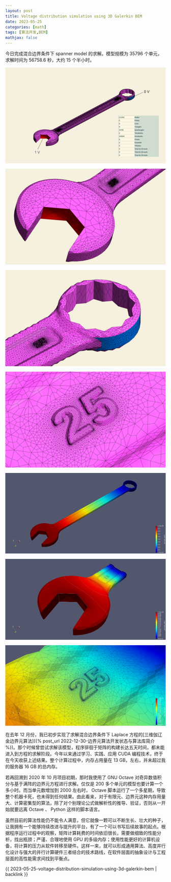 ```yaml
---
layout: post
title: Voltage distribution simulation using 3D Galerkin BEM
date: 2023-05-25
categories: [math]
tags: [算法开发,BEM]
mathjax: false
---
```


今日完成混合边界条件下 spanner model 的求解。模型规模为 35796 个单元，求解时间为 56758.6 秒，大约 15 个半小时。

<p align="center"><img src="/figures/2023-05-25-spanner-model-mesh.png" alt="Model mesh" /></p>
<p align="center"><img src="/figures/2023-05-25-spanner-model-mesh-left-zoom-in.png" alt="Model mesh: left end zoomed in " /></p>
<p align="center"><img src="/figures/2023-05-25-spanner-model-mesh-right-zoom-in.png" alt="Model mesh: right end zoomed in" /></p>
<p align="center"><img src="/figures/2023-05-25-spanner-model-mesh-label-zoom-in.png" alt="Model mesh: label zoomed in" /></p>
<p align="center"><img src="/figures/2023-05-25-potential-distribution.png" alt="Potential distribution" /></p>
<p align="center"><img src="/figures/2023-05-25-potential-distribution-left-zoom-in.png" alt="Potential distribution: left end zoomed in" /></p>
<p align="center"><img src="/figures/2023-05-25-potential-distribution-label-zoom-in.png" alt="Potential distribution: label zoomed in" /></p>

在去年 12 月份，我已初步实现了求解混合边界条件下 Laplace 方程的[三维伽辽金边界元算法]({% post_url 2022-12-30-边界元算法开发状态与算法库简介 %})。那个时候曾尝试求解该模型，程序徘徊于矩阵的构建长达五天时间，都未能进入到方程的求解阶段。今年以来通过学习、实践、应用 CUDA 编程技术，终于在今天收获上述结果。整个计算过程中，内存占用量在 13 GB，左右，并未超过我的服务器 16 GB 的总内存。

若再回溯到 2020 年 10 月项目初期，那时我使用了 GNU Octave 对奇异数值积分与基于满阵的边界元方程进行求解。仅仅是 200 多个单元的模型也要计算一个多小时。而当单元数增加到 2000 左右时， Octave 脚本运行了一个多星期，导致整个机器卡死，也未得到任何结果。由此看来，对于有限元、边界元这种内存用量大、计算密集型的算法，除了对个别理论公式做解析性的推导、验证，否则从一开始就要远离 Octave 、 Python 这样的脚本语言。

虽然目前的算法性能仍不能令人满意，但它就像一颗可以不断生长、壮大的种子，让我拥有一个能够持续改进与提升的平台，有了一个可以书写后续故事的起点。根据程序运行过程中的观察，矩阵计算耗费的时间依旧很长，需要做细致的性能分析，找出瓶颈；严谨、合理地使用 GPU 的多级内存；使用性能更好的计算机设备，将计算的压力从软件转移至硬件。这样一来，就可以形成通用算法、高度并行化设计与强大的并行计算硬件三者结合的技术路线，在软件层面的抽象设计与工程层面的高性能需求间找到平衡点。

{{ 2023-05-25-voltage-distribution-simulation-using-3d-galerkin-bem | backlink }}
